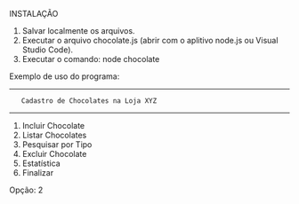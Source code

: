 INSTALAÇÃO

1. Salvar localmente os arquivos.
2. Executar o arquivo chocolate.js (abrir com o aplitivo node.js ou Visual Studio Code).
3. Executar o comando: node chocolate

Exemplo de uso do programa:

------------------------------------------------------------
       Cadastro de Chocolates na Loja XYZ
------------------------------------------------------------
1. Incluir Chocolate
2. Listar Chocolates
3. Pesquisar por Tipo
4. Excluir Chocolate
5. Estatística
6. Finalizar

Opção: 2
